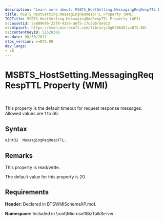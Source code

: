 ```yaml
---
description: "Learn more about: MSBTS_HostSetting.MessagingReqRespTTL Property (WMI)"
title: MSBTS_HostSetting.MessagingReqRespTTL Property (WMI)
TOCTitle: MSBTS_HostSetting.MessagingReqRespTTL Property (WMI)
ms:assetid: 5ed09696-22f0-43a6-a6f5-c7cabbfde923
ms:mtpsurl: https://msdn.microsoft.com/library/Gg678630(v=BTS.80)
ms:contentKeyID: 51528386
ms.date: 08/30/2017
mtps_version: v=BTS.80
dev_langs:
- vb
---
```


# MSBTS\_HostSetting.MessagingReqRespTTL Property (WMI)

 

This property is the default timeout for request response messages. Allowed values are 1 to 60.

## Syntax

``` vb
uint32  MessagingReqRespTTL;  
```

## Remarks

This property is read/write.

The default value for this property is 20.

## Requirements

**Header:** Declared in BTSWMISchemaXP.mof.

**Namespace:** Included in \\root\\MicrosoftBizTalkServer.

